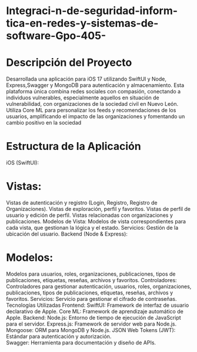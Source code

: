 # Integraci-n-de-seguridad-inform-tica-en-redes-y-sistemas-de-software-Gpo-405-

# Descripción del Proyecto
Desarrollada una aplicación para iOS 17 utilizando SwiftUI y Node, Express,Swagger y MongoDB para autenticación y almacenamiento. Esta plataforma única combina redes sociales con compasión, conectando a individuos vulnerables, especialmente aquellos en situación de vulnerabilidad, con organizaciones de la sociedad civil en Nuevo León. Utiliza Core ML para personalizar los feeds y recomendaciones de los usuarios, amplificando el impacto de las organizaciones y fomentando un cambio positivo en la sociedad 

# Estructura de la Aplicación
iOS (SwiftUI):

  # Vistas:
Vistas de autenticación y registro (Login, Registro, Registro de Organizaciones).
Vistas de exploración, perfil y favoritos.
Vistas de perfil de usuario y edición de perfil.
Vistas relacionadas con organizaciones y publicaciones.
Modelos de Vista:
Modelos de vista correspondientes para cada vista, que gestionan la lógica y el estado.
Servicios:
Gestión de la ubicación del usuario.
Backend (Node & Express):

# Modelos:
Modelos para usuarios, roles, organizaciones, publicaciones, tipos de publicaciones, etiquetas, reseñas, archivos y favoritos.
Controladores:
Controladores para gestionar autenticación, usuarios, roles, organizaciones, publicaciones, tipos de publicaciones, etiquetas, reseñas, archivos y favoritos.
Servicios:
Servicio para gestionar el cifrado de contraseñas.
Tecnologías Utilizadas
Frontend:
SwiftUI: Framework de interfaz de usuario declarativo de Apple.
Core ML: Framework de aprendizaje automático de Apple.
Backend:
Node.js: Entorno de tiempo de ejecución de JavaScript para el servidor.
Express.js: Framework de servidor web para Node.js.
Mongoose: ORM para MongoDB y Node.js.
JSON Web Tokens (JWT): Estándar para autenticación y autorización.      
Swagger: Herramienta para documentación y diseño de APIs.
